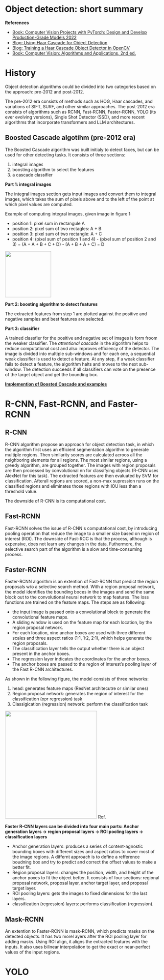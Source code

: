 <h1>Object detection: short summary</h1>

__References__

- [Book: Computer Vision Projects with PyTorch: Design and Develop Production-Grade Models 2022 ](https://doi.org/10.1007/978-1-4842-8273-1_3)
- [Blog: Using Haar Cascade for Object Detection](https://machinelearningmastery.com/using-haar-cascade-for-object-detection/)
- [Blog: Training a Haar Cascade Object Detector in OpenCV](https://machinelearningmastery.com/training-a-haar-cascade-object-detector-in-opencv/)
- [Book: Computer Vision: Algorithms and Applications, 2nd ed.](https://szeliski.org/Book/)
 

# History

Object detection algorithms could be divided into two categories based on the approach: pre-2012 and post-2012.

The pre-2012 era consists of methods such as HOG, Haar cascades, and variations of SIFT, SURF, and other similar approaches. The post-2012 era consists of algorithms such as RCNN, Fast-RCNN, Faster-RCNN, YOLO (its ever evolving versions), Single Shot Detector (SSD), and more recent algorithms that incorporate transformers and LLM architectures. 

## Boosted Cascade algotihm (pre-2012 era)

The Boosted Cascade algorithm was built initialy to detect faces, but can be used for other detecting tasks. It consists of three sections: 
1. integral images
2. boosting algorithm to select the features
3. a cascade classifier

__Part 1: integral images__

The integral images section gets input images and convert them to integral images, which takes the sum of pixels above and to the left of the point at which pixel values are computed. 

Example of computing integral images, given image in figure 1:
- position 1: pixel sum in rectangule A
- position 2: pixel sum of two rectagles: A + B
- position 3: pixel sum of two rectangle: A + C
- position 4: (pixel sum of position 1 and 4) - (pixel sum of position 2 and 3) = (A + A + B + C + D) - (A + B + A + C) = D

<img src ="https://github.com/user-attachments/assets/64f20210-1eff-4977-b740-4b842a876ea3" width="150" height="150">

__Part 2: boosting algorithm to detect features__

The extracted features from step 1  are plotted against the positive and negative samples and best features are selected.

__Part 3: classifier__

A trained classfier for the positive and negative set of images is form froom the weaker classifier. The _attentional cascade_ in the algorithm helps to reduce computational cost and also improves efficiency of the detector.   The image is divided into multiple sub-windows and for each one, a sequential weak classifier is used to detect a feature. At any step, if a weak classifier fails to detect a feature, the algorithm halts and moves to the next sub-window. The detection succeeds if all classifiers can vote on the presence of the target object and get the bounding box. 

__[Implemention of Boosted Cascade and examples](https://github.com/opencv/opencv/tree/master/data/haarcascades)__

# R-CNN, Fast-RCNN, and Faster-RCNN

## R-CNN

R-CNN algorithm propose an approach for object detection task, in which the algorithm first uses an efficient segmentation algorithm to generate multiple regions. Then similarity scores are calculated acroos all the neighboring elements for all regions. The most similar regions, using a greedy algorithm, are grouped together. The images with region proposals are then processed by convolutional nn for classifying objects (R-CNN uses AlexNet for this task). The extracted features are then evaluated by SVM for classification. Afterall regions are scored, a non-max supression runs on the classified regions and eliminates those regions with IOU less than a threshold value.

The downside of R-CNN is its computational cost. 

## Fast-RCNN

Fast-RCNN solves the issue of R-CNN's computational cost, by introducing pooling operation that reduce the image to a smaller size based on region of interest (ROI). The downside of Fast-RCC is that the process, although is expensive, does not learn any changes in the data. Futhermore, the selective search part of the algorithm is a slow and time-consuming process.

## Faster-RCNN

Faster-RCNN algorithm is an extention of Fast-RCNN that predict the region proposals w/o a selective search method. With a region proposal network, the model identifies the bounding boces in the images and send the same block out to the convolutional neural network to map features. The loss functions are trained on the feature maps. The steps are as following:
- the input image is passed onto a convolutional block to generate the convolutional feature maps.
- A sliding window is used on the feature map for each location, by the region proposal network.
- For each location, nine anchor boxes are used with three different scales and three aspect ratios (1:1, 1:2, 2:1), which helps generate the region proposals.
- The classification layer tells the output whether there is an object present in the anchor boxes.
- The regression layer indicates the coordinates for the anchor boxes.
- The anchor boxes are passed to the region of interest’s pooling layer of the Fast R-CNN architectures.

As shown in the following figure, the model consists of three networks: 
1. head: generates feature maps (ResNet architecutre or similar ones)
2. Region proposal network: generates the region of interest for the classification (opr regression) task
3. Classigication (regression) network: perform the classification task

<img src ="https://github.com/user-attachments/assets/d92e11a8-6bbf-42e2-a835-2b3b4c9370af" width="300" height="350"> [Ref.](https://learning.oreilly.com/api/v2/epubs/urn:orm:book:9781484282731/files/images/520381_1_En_3_Chapter/520381_1_En_3_Fig7_HTML.jpg)

__Faster R-CNN layers can be divided into four main parts: Anchor generation layers -> region proposal layers -> ROI pooling layers -> classification layers__

- Anchor generation layers: produces a series of content-agnostic bounding boxes with different sizes and aspect ratios to cover most of the image regions. A differnt approach is to define a refference boudning box and try to predict and correct the offset values to make a better fit.
- Region proposal layers: changes the position, width, and height of the anchor poxes to fit the object better. It consists of four sections: regional proposal network, proposal layer, anchor target layer, and proposal target layer. 
- ROI pooling layers: gets the images to fixed dimensions for the last layers.
- classification (regression) layers: performs classification (regression).


## Mask-RCNN

An extention to Faster-RCNN is mask-RCNN, which predicts masks on the detected objects. It has two morel ayers after the ROI pooling layer for adding masks. Using ROI align, it  aligns the extracted features with the inputs. It also uses bilinear interpolation to get the exact or near-perfect values of the input regions.



# YOLO
